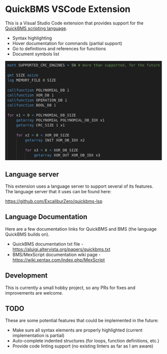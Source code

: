 # QuickBMS VSCode Extension
This is a Visual Studio Code extension that provides support for the [QuickBMS scripting language](https://aluigi.altervista.org/quickbms.htm).

* Syntax highlighting
* Hover documentation for commands (partial support)
* Go to definitions and references for functions
* Document symbols list

![Example screenshot of the QuickBMS language syntax highlighting](images/syntax_highlighting_example_01.png)

## Language server
This extension uses a language server to support several of its features. The language server that it uses can be found here:

https://github.com/ExcaliburZero/quickbms-lsp

## Language Documentation
Here are a few documentation links for QuickBMS and BMS (the language QuickBMS builds on).

* QuickBMS documentation txt file - https://aluigi.altervista.org/papers/quickbms.txt
* BMS/MexScript documentation wiki page - https://wiki.xentax.com/index.php/MexScript

## Development
This is currently a small hobby project, so any PRs for fixes and improvements are welcome.

## TODO
These are some potential features that could be implemented in the future:

* Make sure all syntax elements are properly highlighted (current implementation is partial)
* Auto-complete indented structures (for loops, function definitions, etc.)
* Provide code linting support (no existing linters as far as I am aware)